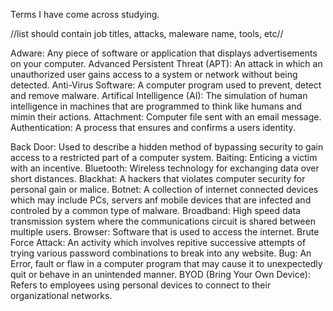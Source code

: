 Terms I have come across studying.

//list should contain job titles, attacks, maleware name, tools, etc//

Adware: Any piece of software or application that displays advertisements on your computer.
Advanced Persistent Threat (APT): An attack in which an unauthorized user gains access to a system or network without being detected.
Anti-Virus Software: A computer program used to prevent, detect and remove malware.
Artifical Intelligence (AI): The simulation of human intelligence in machines that are programmed to think like humans and mimin their actions.
Attachment: Computer file sent with an email message.
Authentication: A process that ensures and confirms a users identity.

Back Door: Used to describe a hidden method of bypassing security to gain access to a restricted part of a computer system.
Baiting: Enticing a victim with an incentive.
Bluetooth: Wireless technology for exchanging data over short distances.
Blackhat: A hackers that violates computer security for personal gain or malice.
Botnet: A collection of internet connected devices which may include PCs, servers anf mobile devices that are infected and controled by a common type of malware.
Broadband: High speed data transmission system where the communications circuit is shared between multiple users.
Browser: Software that is used to access the internet.
Brute Force Attack: An activity which involves repitive successive attempts of trying various password combinations to break into any website.
Bug: An Error, fault or flaw in a computer program that may cause it to unexpectedly quit or behave in an unintended manner.
BYOD (Bring Your Own Device): Refers to employees using personal devices to connect to their organizational networks.


